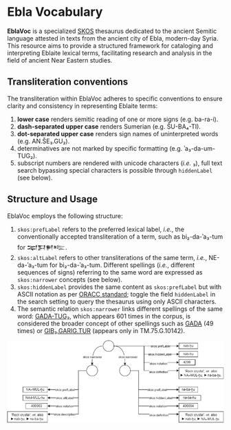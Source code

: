 # Ebla Vocabulary

**EblaVoc** is a specialized [SKOS](https://en.wikipedia.org/wiki/Simple_Knowledge_Organization_System) thesaurus dedicated to the ancient Semitic language attested in texts from the ancient city of Ebla, modern-day Syria. This resource aims to provide a structured framework for cataloging and interpreting Eblaite lexical terms, facilitating research and analysis in the field of ancient Near Eastern studies.

## Transliteration conventions

The transliteration within EblaVoc adheres to specific conventions to ensure clarity and consistency in representing Eblaite terms:

1. **lower case** renders semitic reading of one or more signs (e.g. ba-ra-i).
2. **dash-separated upper case** renders Sumerian (e.g. ŠU-BA₄-TI).
3. **dot-separated upper case** renders sign names of uninterpreted words (e.g. AN.ŠE₃.GU₂).
4. determinatives are not marked by specific formatting (e.g. ʾa₃-da-um-TUG₂).
5. subscript numbers are rendered with unicode characters (*i.e.* ₃), full text search bypassing special characters is possible through `hiddenLabel` (see below).

## Structure and Usage

EblaVoc employs the following structure:

1. `skos:prefLabel` refers to the preferred lexical label, *i.e.*, the conventionally accepted transliteration of a term, such as bi₂-da-ʾa₃-tum for 𒉈𒁕𒂍𒌈.
2. `skos:altLabel` refers to other transliterations of the same term, *i.e.*, NE-da-ʾa₃-tum for bi₂-da-ʾa₃-tum. Different spellings (*i.e.*, different sequences of signs) referring to the same word are expressed as `skos:narrower` concepts (see below).
3. `skos:hiddenLabel` provides the same content as `skos:prefLabel` but with ASCII notation as per [ORACC standard](https://oracc.museum.upenn.edu/doc/search/searchingcorpora/index.html#h_searchingthetransliterations); toggle the field `hiddenLabel` in the search setting to query the thesaurus using only ASCII characters.
4. The semantic relation `skos:narrower` links different spellings of the same word: [GADA-TUG₂](https://erica-scarpa.github.io/eblavoc/purl.org/eblavoc/word77.html), which appears 601 times in the corpus, is considered the broader concept of other spellings such as [GADA](https://erica-scarpa.github.io/eblavoc/purl.org/eblavoc/word1923.html) (49 times) or [GIB₃.GARIG.TUR](https://erica-scarpa.github.io/eblavoc/purl.org/eblavoc/word400001.html) (appears only in TM.75.G.10142).

![](skos-diagram.png)